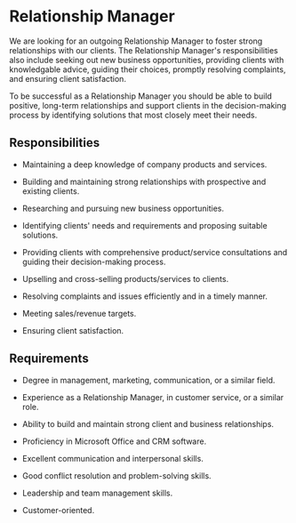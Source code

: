 # Relationship Manager

We are looking for an outgoing Relationship Manager to foster strong relationships with our clients. The Relationship Manager's responsibilities also include seeking out new business opportunities, providing clients with knowledgable advice, guiding their choices, promptly resolving complaints, and ensuring client satisfaction.

To be successful as a Relationship Manager you should be able to build positive, long-term relationships and support clients in the decision-making process by identifying solutions that most closely meet their needs.

## Responsibilities

* Maintaining a deep knowledge of company products and services.

* Building and maintaining strong relationships with prospective and existing clients.

* Researching and pursuing new business opportunities.

* Identifying clients' needs and requirements and proposing suitable solutions.

* Providing clients with comprehensive product/service consultations and guiding their decision-making process.

* Upselling and cross-selling products/services to clients.

* Resolving complaints and issues efficiently and in a timely manner.

* Meeting sales/revenue targets.

* Ensuring client satisfaction.

## Requirements

* Degree in management, marketing, communication, or a similar field.

* Experience as a Relationship Manager, in customer service, or a similar role.

* Ability to build and maintain strong client and business relationships.

* Proficiency in Microsoft Office and CRM software.

* Excellent communication and interpersonal skills.

* Good conflict resolution and problem-solving skills.

* Leadership and team management skills.

* Customer-oriented.

